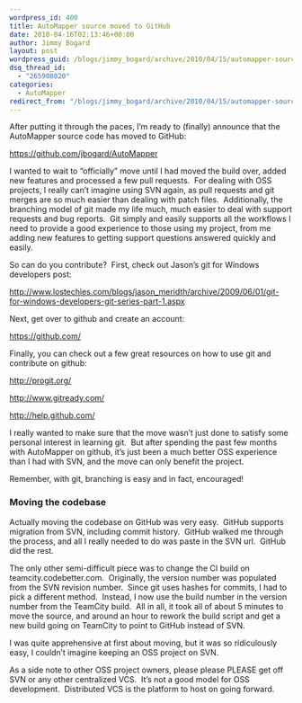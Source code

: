 ```yaml
---
wordpress_id: 400
title: AutoMapper source moved to GitHub
date: 2010-04-16T02:13:46+00:00
author: Jimmy Bogard
layout: post
wordpress_guid: /blogs/jimmy_bogard/archive/2010/04/15/automapper-source-moved-to-github.aspx
dsq_thread_id:
  - "265908020"
categories:
  - AutoMapper
redirect_from: "/blogs/jimmy_bogard/archive/2010/04/15/automapper-source-moved-to-github.aspx/"
---
```

After putting it through the paces, I’m ready to (finally) announce that the AutoMapper source code has moved to GitHub:

<https://github.com/jbogard/AutoMapper>

I wanted to wait to “officially” move until I had moved the build over, added new features and processed a few pull requests.&#160; For dealing with OSS projects, I really can’t imagine using SVN again, as pull requests and git merges are so much easier than dealing with patch files.&#160; Additionally, the branching model of git made my life much, much easier to deal with support requests and bug reports.&#160; Git simply and easily supports all the workflows I need to provide a good experience to those using my project, from me adding new features to getting support questions answered quickly and easily.

So can do you contribute?&#160; First, check out Jason’s git for Windows developers post:

<http://www.lostechies.com/blogs/jason_meridth/archive/2009/06/01/git-for-windows-developers-git-series-part-1.aspx>

Next, get over to github and create an account:

<https://github.com/>

Finally, you can check out a few great resources on how to use git and contribute on github:

<http://progit.org/>

<http://www.gitready.com/>

<http://help.github.com/>

I really wanted to make sure that the move wasn’t just done to satisfy some personal interest in learning git.&#160; But after spending the past few months with AutoMapper on github, it’s just been a much better OSS experience than I had with SVN, and the move can only benefit the project.

Remember, with git, branching is easy and in fact, encouraged!

### Moving the codebase

Actually moving the codebase on GitHub was very easy.&#160; GitHub supports migration from SVN, including commit history.&#160; GitHub walked me through the process, and all I really needed to do was paste in the SVN url.&#160; GitHub did the rest.

The only other semi-difficult piece was to change the CI build on teamcity.codebetter.com.&#160; Originally, the version number was populated from the SVN revision number.&#160; Since git uses hashes for commits, I had to pick a different method.&#160; Instead, I now use the build number in the version number from the TeamCity build.&#160; All in all, it took all of about 5 minutes to move the source, and around an hour to rework the build script and get a new build going on TeamCity to point to GitHub instead of SVN.

I was quite apprehensive at first about moving, but it was so ridiculously easy, I couldn’t imagine keeping an OSS project on SVN.

As a side note to other OSS project owners, please please PLEASE get off SVN or any other centralized VCS.&#160; It’s not a good model for OSS development.&#160; Distributed VCS is the platform to host on going forward.
